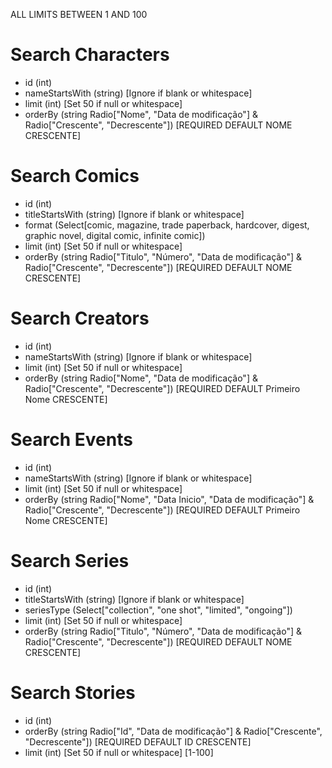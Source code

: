ALL LIMITS BETWEEN 1 AND 100

# Search Characters

-   id (int)
-   nameStartsWith (string) [Ignore if blank or whitespace]
-   limit (int) [Set 50 if null or whitespace]
-   orderBy (string Radio["Nome", "Data de modificação"] & Radio["Crescente", "Decrescente"]) [REQUIRED DEFAULT NOME CRESCENTE]

# Search Comics

-   id (int)
-   titleStartsWith (string) [Ignore if blank or whitespace]
-   format (Select[comic, magazine, trade paperback, hardcover, digest, graphic novel, digital comic, infinite comic])
-   limit (int) [Set 50 if null or whitespace]
-   orderBy (string Radio["Titulo", "Número", "Data de modificação"] & Radio["Crescente", "Decrescente"]) [REQUIRED DEFAULT NOME CRESCENTE]

# Search Creators

-   id (int)
-   nameStartsWith (string) [Ignore if blank or whitespace]
-   limit (int) [Set 50 if null or whitespace]
-   orderBy (string Radio["Nome", "Data de modificação"] & Radio["Crescente", "Decrescente"]) [REQUIRED DEFAULT Primeiro Nome CRESCENTE]

# Search Events

-   id (int)
-   nameStartsWith (string) [Ignore if blank or whitespace]
-   limit (int) [Set 50 if null or whitespace]
-   orderBy (string Radio["Nome", "Data Inicio", "Data de modificação"] & Radio["Crescente", "Decrescente"]) [REQUIRED DEFAULT Primeiro Nome CRESCENTE]

# Search Series

-   id (int)
-   titleStartsWith (string) [Ignore if blank or whitespace]
-   seriesType (Select["collection", "one shot", "limited", "ongoing"])
-   limit (int) [Set 50 if null or whitespace]
-   orderBy (string Radio["Titulo", "Número", "Data de modificação"] & Radio["Crescente", "Decrescente"]) [REQUIRED DEFAULT NOME CRESCENTE]

# Search Stories

-   id (int)
-   orderBy (string Radio["Id", "Data de modificação"] & Radio["Crescente", "Decrescente"]) [REQUIRED DEFAULT ID CRESCENTE]
-   limit (int) [Set 50 if null or whitespace] [1-100]
